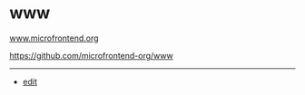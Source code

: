 # www
www.microfrontend.org

https://github.com/microfrontend-org/www


---
+ [edit](https://github.com/microfrontend-org/www/edit/main/README.md)
